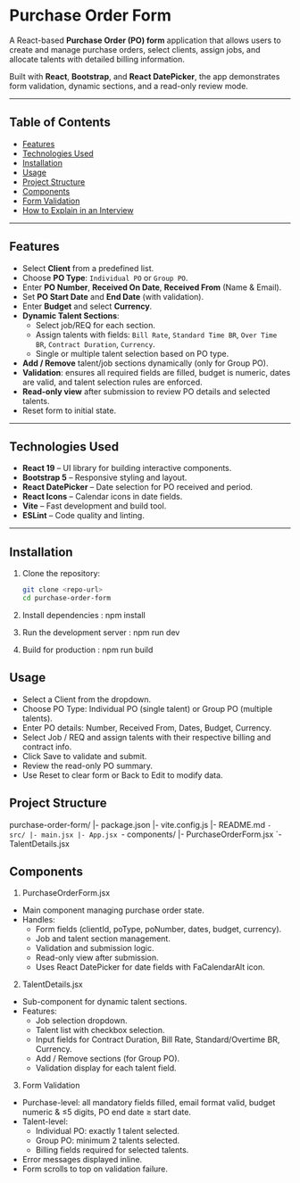 # Purchase Order Form

A React-based **Purchase Order (PO) form** application that allows users to create and manage purchase orders, select clients, assign jobs, and allocate talents with detailed billing information.  

Built with **React**, **Bootstrap**, and **React DatePicker**, the app demonstrates form validation, dynamic sections, and a read-only review mode.  

---

## Table of Contents

- [Features](#features)  
- [Technologies Used](#technologies-used)  
- [Installation](#installation)  
- [Usage](#usage)  
- [Project Structure](#project-structure)  
- [Components](#components)  
- [Form Validation](#form-validation)  
- [How to Explain in an Interview](#how-to-explain-in-an-interview)  

---

## Features

- Select **Client** from a predefined list.  
- Choose **PO Type**: `Individual PO` or `Group PO`.  
- Enter **PO Number**, **Received On Date**, **Received From** (Name & Email).  
- Set **PO Start Date** and **End Date** (with validation).  
- Enter **Budget** and select **Currency**.  
- **Dynamic Talent Sections**:  
  - Select job/REQ for each section.  
  - Assign talents with fields: `Bill Rate`, `Standard Time BR`, `Over Time BR`, `Contract Duration`, `Currency`.  
  - Single or multiple talent selection based on PO type.  
- **Add / Remove** talent/job sections dynamically (only for Group PO).  
- **Validation**: ensures all required fields are filled, budget is numeric, dates are valid, and talent selection rules are enforced.  
- **Read-only view** after submission to review PO details and selected talents.  
- Reset form to initial state.  

---

## Technologies Used

- **React 19** – UI library for building interactive components.  
- **Bootstrap 5** – Responsive styling and layout.  
- **React DatePicker** – Date selection for PO received and period.  
- **React Icons** – Calendar icons in date fields.  
- **Vite** – Fast development and build tool.  
- **ESLint** – Code quality and linting.  

---

## Installation

1. Clone the repository:  
   ```bash
   git clone <repo-url>
   cd purchase-order-form

2. Install dependencies : npm install

3. Run the development server :  npm run dev

4. Build for production : npm run build


## Usage

- Select a Client from the dropdown.
- Choose PO Type: Individual PO (single talent) or Group PO (multiple talents).
- Enter PO details: Number, Received From, Dates, Budget, Currency.
- Select Job / REQ and assign talents with their respective billing and contract info.
- Click Save to validate and submit.
- Review the read-only PO summary.
- Use Reset to clear form or Back to Edit to modify data.

## Project Structure

purchase-order-form/
|- package.json
|- vite.config.js
|- README.md
`- src/
   |- main.jsx
   |- App.jsx
   `- components/
      |- PurchaseOrderForm.jsx
      `- TalentDetails.jsx


## Components

1. PurchaseOrderForm.jsx

- Main component managing purchase order state.
- Handles:
  - Form fields (clientId, poType, poNumber, dates, budget, currency).
  - Job and talent section management.
  - Validation and submission logic.
  - Read-only view after submission.
  - Uses React DatePicker for date fields with FaCalendarAlt icon.


2. TalentDetails.jsx

- Sub-component for dynamic talent sections.
- Features:
    - Job selection dropdown.
    - Talent list with checkbox selection.
    - Input fields for Contract Duration, Bill Rate, Standard/Overtime BR, Currency.
    - Add / Remove sections (for Group PO).
    - Validation display for each talent field.

3. Form Validation
- Purchase-level: all mandatory fields filled, email format valid, budget numeric & ≤5 digits, PO end date ≥ start date.
- Talent-level:
    - Individual PO: exactly 1 talent selected.
    - Group PO: minimum 2 talents selected.
    - Billing fields required for selected talents.
- Error messages displayed inline.
- Form scrolls to top on validation failure.